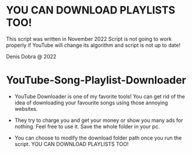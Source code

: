 # YOU CAN DOWNLOAD PLAYLISTS TOO!

This script was written in November 2022
Script is not going to work properly if YouTube will change its algorithm and script is not up to date!

Denis Dobra @ 2022

# YouTube-Song-Playlist-Downloader


* YouTube Downloader is one of my favorite tools! You can get rid of the idea of downloading your favourite songs using
those annoying websites. 


* They try to charge you and get your money or show you many ads for nothing. Feel free to use it. 
Save the whole folder in your pc. 


* You can choose to modify the download folder path once you run the script. YOU CAN DOWNLOAD PLAYLISTS TOO!

